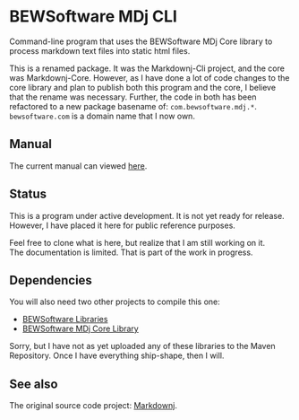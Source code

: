 # BEWSoftware MDj CLI
Command-line program that uses the BEWSoftware MDj Core library to process markdown 
text files into static html files.

This is a renamed package.  It was the Markdownj-Cli project, and the core
was Markdownj-Core.  However, as I have done a lot of code changes to the core
library and plan to publish both this program and the core, I believe that the
rename was necessary.  Further, the code in both has been refactored to a new
package basename of: `com.bewsoftware.mdj.*`.  `bewsoftware.com` is a domain 
name that I now own.

## Manual
The current manual can viewed [here].

## Status
This is a program under active development.  It is not yet ready for release.
However, I have placed it here for public reference purposes.

Feel free to clone what is here, but realize that I am still working on it.  
The documentation is limited.  That is part of the work in progress.

## Dependencies
You will also need two other projects to compile this one:

- [BEWSoftware Libraries][bewl]
- [BEWSoftware MDj Core Library][mjc]

Sorry, but I have not as yet uploaded any of these libraries to the Maven
Repository.  Once I have everything ship-shape, then I will.

## See also
The original source code project: [Markdownj].


[here]:http://www.bewsoftware.com/bewsoftware-mdj-cli
[Markdownj]:https://github.com/myabc/markdownj
[bewl]:https://github.com/bewillcott/bewsoftware-libs
[mjc]:https://github.com/bewillcott/bewsoftware-mdj
